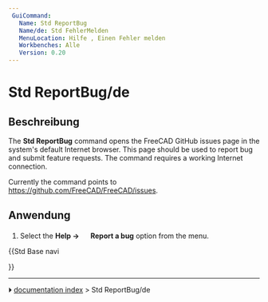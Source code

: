 ```yaml
---
 GuiCommand:
   Name: Std ReportBug
   Name/de: Std FehlerMelden
   MenuLocation: Hilfe , Einen Fehler melden
   Workbenches: Alle
   Version: 0.20
---
```


# Std ReportBug/de



## Beschreibung


<div lang="en" dir="ltr" class="mw-content-ltr">

The **Std ReportBug** command opens the FreeCAD GitHub issues page in the system\'s default Internet browser. This page should be used to report bug and submit feature requests. The command requires a working Internet connection.


</div>


<div lang="en" dir="ltr" class="mw-content-ltr">

Currently the command points to [<https://github.com/FreeCAD/FreeCAD/issues>](https://github.com/FreeCAD/FreeCAD/issues).


</div>



## Anwendung


<div lang="en" dir="ltr" class="mw-content-ltr">

1.  Select the **Help → <img src="images/Std_ReportBug.svg" width=16px> Report a bug** option from the menu.


</div>





{{Std Base navi

}}



---
⏵ [documentation index](../README.md) > Std ReportBug/de
